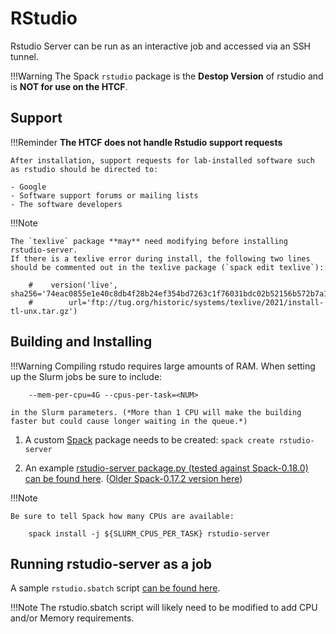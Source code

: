 # RStudio

Rstudio Server can be run as an interactive job and accessed via an SSH tunnel.

!!!Warning
    The Spack `rstudio` package is the **Destop Version** of rstudio and is **NOT for use on the HTCF**.

## Support

!!!Reminder
    **The HTCF does not handle Rstudio support requests**

    After installation, support requests for lab-installed software such as rstudio should be directed to:

    - Google
    - Software support forums or mailing lists
    - The software developers
    

!!!Note

    The `texlive` package **may** need modifying before installing rstudio-server.
    If there is a texlive error during install, the following two lines should be commented out in the texlive package (`spack edit texlive`):
    
        #    version('live', sha256='74eac0855e1e40c8db4f28b24ef354bd7263c1f76031bdc02b52156b572b7a1d',
        #        url='ftp://tug.org/historic/systems/texlive/2021/install-tl-unx.tar.gz')

## Building and Installing

!!!Warning
    Compiling rstudo requires large amounts of RAM.  When setting up the Slurm jobs be sure to include:

        --mem-per-cpu=4G --cpus-per-task=<NUM>

    in the Slurm parameters. (*More than 1 CPU will make the building faster but could cause longer waiting in the queue.*)

1. A custom [Spack](../../software.md#spack) package needs to be created: `spack create rstudio-server`

2. An example [rstudio-server package.py (tested against Spack-0.18.0) can be found here](0.18.0/package.py). ([Older Spack-0.17.2 version here](0.17.2/package.py))

!!!Note

    Be sure to tell Spack how many CPUs are available:

        spack install -j ${SLURM_CPUS_PER_TASK} rstudio-server

## Running rstudio-server as a job

A sample `rstudio.sbatch` script [can be found here](rstudio.sbatch).

!!!Note
    The rstudio.sbatch script will likely need to be modified to add CPU and/or Memory requirements.
